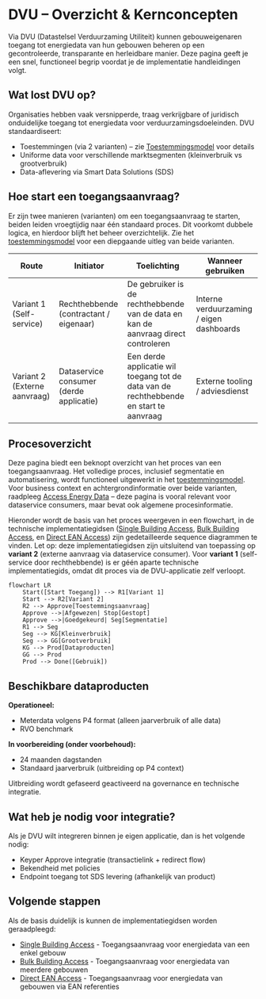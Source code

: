 # DVU – Overzicht & Kernconcepten

Via DVU (Datastelsel Verduurzaming Utiliteit) kunnen gebouweigenaren toegang tot energiedata van hun gebouwen beheren op een gecontroleerde, transparante en herleidbare manier. Deze pagina geeft je een snel, functioneel begrip voordat je de implementatie handleidingen volgt.

## Wat lost DVU op?
Organisaties hebben vaak versnipperde, traag verkrijgbare of juridisch onduidelijke toegang tot energiedata voor verduurzamingsdoeleinden. DVU standaardiseert:

- Toestemmingen (via 2 varianten) – zie [Toestemmingsmodel](access-model.md) voor details
- Uniforme data voor verschillende marktsegmenten (kleinverbruik vs grootverbruik)
- Data-aflevering via Smart Data Solutions (SDS)

## Hoe start een toegangsaanvraag?
Er zijn twee manieren (varianten) om een toegangsaanvraag te starten, beiden leiden vroegtijdig naar één standaard proces. Dit voorkomt dubbele logica, en hierdoor blijft het beheer overzichtelijk. Zie het [toestemmingsmodel](access-model.md) voor een diepgaande uitleg van beide varianten.

| Route | Initiator | Toelichting | Wanneer gebruiken |
|-------|-----------|-------------|-------------------|
| Variant 1 (Self-service) | Rechthebbende (contractant / eigenaar) | De gebruiker is de rechthebbende van de data en kan de aanvraag direct controleren | Interne verduurzaming / eigen dashboards |
| Variant 2 (Externe aanvraag) | Dataservice consumer (derde applicatie) | Een derde applicatie wil toegang tot de data van de rechthebbende en start te aanvraag | Externe tooling / adviesdienst |

## Procesoverzicht
Deze pagina biedt een beknopt overzicht van het proces van een toegangsaanvraag. Het volledige proces, inclusief segmentatie en automatisering, wordt functioneel uitgewerkt in het [toestemmingsmodel](access-model.md). Voor business context en achtergrondinformatie over beide varianten, raadpleeg [Access Energy Data](access-energydata.md) – deze pagina is vooral relevant voor dataservice consumers, maar bevat ook algemene procesinformatie.

Hieronder wordt de basis van het proces weergeven in een flowchart, in de technische implementatiegidsen ([Single Building Access](single-building.md), [Bulk Building Access](bulk-buildings.md), en [Direct EAN Access](direct-ean.md)) zijn gedetailleerde sequence diagrammen te vinden. Let op: deze implementatiegidsen zijn uitsluitend van toepassing op **variant 2** (externe aanvraag via dataservice consumer). Voor **variant 1** (self-service door rechthebbende) is er géén aparte technische implementatiegids, omdat dit proces via de DVU-applicatie zelf verloopt.

```mermaid
flowchart LR
    Start([Start Toegang]) --> R1[Variant 1]
    Start --> R2[Variant 2]
    R2 --> Approve[Toestemmingsaanvraag]
    Approve -->|Afgewezen| Stop[Gestopt]
    Approve -->|Goedgekeurd| Seg[Segmentatie]
    R1 --> Seg
    Seg --> KG[Kleinverbruik]
    Seg --> GG[Grootverbruik]
    KG --> Prod[Dataproducten]
    GG --> Prod
    Prod --> Done([Gebruik])
```

## Beschikbare dataproducten
**Operationeel:**

- Meterdata volgens P4 format (alleen jaarverbruik of alle data)
- RVO benchmark

**In voorbereiding (onder voorbehoud):**

- 24 maanden dagstanden
- Standaard jaarverbruik (uitbreiding op P4 context)

Uitbreiding wordt gefaseerd geactiveerd na governance en technische integratie.

## Wat heb je nodig voor integratie?
Als je DVU wilt integreren binnen je eigen applicatie, dan is het volgende nodig:
- Keyper Approve integratie (transactielink + redirect flow)
- Bekendheid met policies
- Endpoint toegang tot SDS levering (afhankelijk van product)

## Volgende stappen
Als de basis duidelijk is kunnen de implementatiegidsen worden geraadpleegd:

- [Single Building Access](single-building.md) - Toegangsaanvraag voor energiedata van een enkel gebouw
- [Bulk Building Access](bulk-buildings.md) - Toegangsaanvraag voor energiedata van meerdere gebouwen
- [Direct EAN Access](direct-ean.md) - Toegangsaanvraag voor energiedata van gebouwen via EAN referenties

